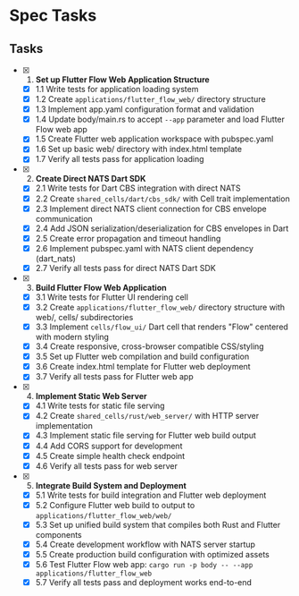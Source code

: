# Spec Tasks

## Tasks

- [x] 1. **Set up Flutter Flow Web Application Structure**
  - [x] 1.1 Write tests for application loading system
  - [x] 1.2 Create `applications/flutter_flow_web/` directory structure
  - [x] 1.3 Implement app.yaml configuration format and validation
  - [x] 1.4 Update body/main.rs to accept `--app` parameter and load Flutter Flow web app
  - [x] 1.5 Create Flutter web application workspace with pubspec.yaml
  - [x] 1.6 Set up basic web/ directory with index.html template
  - [x] 1.7 Verify all tests pass for application loading

- [x] 2. **Create Direct NATS Dart SDK**
  - [x] 2.1 Write tests for Dart CBS integration with direct NATS
  - [x] 2.2 Create `shared_cells/dart/cbs_sdk/` with Cell trait implementation
  - [x] 2.3 Implement direct NATS client connection for CBS envelope communication
  - [x] 2.4 Add JSON serialization/deserialization for CBS envelopes in Dart
  - [x] 2.5 Create error propagation and timeout handling
  - [x] 2.6 Implement pubspec.yaml with NATS client dependency (dart_nats)
  - [x] 2.7 Verify all tests pass for direct NATS Dart SDK

- [x] 3. **Build Flutter Flow Web Application**
  - [x] 3.1 Write tests for Flutter UI rendering cell
  - [x] 3.2 Create `applications/flutter_flow_web/` directory structure with web/, cells/ subdirectories
  - [x] 3.3 Implement `cells/flow_ui/` Dart cell that renders "Flow" centered with modern styling
  - [x] 3.4 Create responsive, cross-browser compatible CSS/styling
  - [x] 3.5 Set up Flutter web compilation and build configuration
  - [x] 3.6 Create index.html template for Flutter web deployment
  - [x] 3.7 Verify all tests pass for Flutter web app

- [x] 4. **Implement Static Web Server** 
  - [x] 4.1 Write tests for static file serving
  - [x] 4.2 Create `shared_cells/rust/web_server/` with HTTP server implementation
  - [x] 4.3 Implement static file serving for Flutter web build output
  - [x] 4.4 Add CORS support for development
  - [x] 4.5 Create simple health check endpoint
  - [x] 4.6 Verify all tests pass for web server

- [x] 5. **Integrate Build System and Deployment**
  - [x] 5.1 Write tests for build integration and Flutter web deployment
  - [x] 5.2 Configure Flutter web build to output to `applications/flutter_flow_web/web/`
  - [x] 5.3 Set up unified build system that compiles both Rust and Flutter components
  - [x] 5.4 Create development workflow with NATS server startup
  - [x] 5.5 Create production build configuration with optimized assets
  - [x] 5.6 Test Flutter Flow web app: `cargo run -p body -- --app applications/flutter_flow_web`
  - [x] 5.7 Verify all tests pass and deployment works end-to-end
